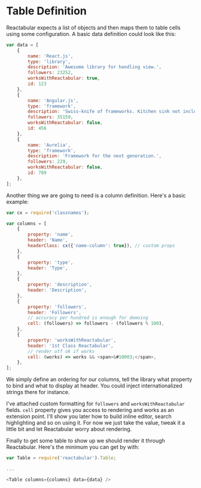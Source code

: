 # Table Definition

Reactabular expects a list of objects and then maps them to table cells using some configuration. A basic data definition could look like this:

```javascript
var data = [
    {
        name: 'React.js',
        type: 'library',
        description: 'Awesome library for handling view.',
        followers: 23252,
        worksWithReactabular: true,
        id: 123
    },
    {
        name: 'Angular.js',
        type: 'framework',
        description: 'Swiss-knife of frameworks. Kitchen sink not included.',
        followers: 35159,
        worksWithReactabular: false,
        id: 456
    },
    {
        name: 'Aurelia',
        type: 'framework',
        description: 'Framework for the next generation.',
        followers: 229,
        worksWithReactabular: false,
        id: 789
    },
];
```

Another thing we are going to need is a column definition. Here's a basic example:

```javascript
var cx = require('classnames');

var columns = [
    {
        property: 'name',
        header: 'Name',
        headerClass: cx({'name-column': true}), // custom props
    },
    {
        property: 'type',
        header: 'Type',
    },
    {
        property: 'description',
        header: 'Description',
    },
    {
        property: 'followers',
        header: 'Followers',
        // accuracy per hundred is enough for demoing
        cell: (followers) => followers - (followers % 100),
    },
    {
        property: 'worksWithReactabular',
        header: '1st Class Reactabular',
        // render utf ok if works
        cell: (works) => works && <span>&#10003;</span>,
    },
];
```

We simply define an ordering for our columns, tell the library what property to bind and what to display at header. You could inject internationalized strings there for instance.

I've attached custom formatting for `followers` and `worksWithReactabular` fields. `cell` property gives you access to rendering and works as an extension point. I'll show you later how to build inline editor, search highlighting and so on using it. For now we just take the value, tweak it a little bit and let Reactabular worry about rendering.

Finally to get some table to show up we should render it through Reactabular. Here's the minimum you can get by with:

```javascript
var Table = require('reactabular').Table;

...

<Table columns={columns} data={data} />
```
